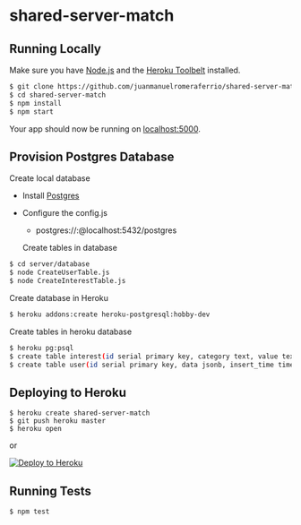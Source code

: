 # shared-server-match

## Running Locally

Make sure you have [Node.js](http://nodejs.org/) and the [Heroku Toolbelt](https://toolbelt.heroku.com/) installed.

```sh
$ git clone https://github.com/juanmanuelromeraferrio/shared-server-match.git # or clone your own fork
$ cd shared-server-match
$ npm install
$ npm start
```

Your app should now be running on [localhost:5000](http://localhost:5000/).


## Provision Postgres Database

 Create local database

- Install [Postgres](https://devcenter.heroku.com/articles/heroku-postgresql#local-setup) 
- Configure the config.js 
    - postgres://<username>:<password>@localhost:5432/postgres
	
  Create tables in database

```sh
$ cd server/database
$ node CreateUserTable.js
$ node CreateInterestTable.js
```

Create database in Heroku

```sh
$ heroku addons:create heroku-postgresql:hobby-dev
```
Create tables in heroku database

```sh
$ heroku pg:psql
$ create table interest(id serial primary key, category text, value text);
$ create table user(id serial primary key, data jsonb, insert_time timestamp, update_time timestamp);
```

## Deploying to Heroku

```
$ heroku create shared-server-match
$ git push heroku master
$ heroku open
```
or

[![Deploy to Heroku](https://www.herokucdn.com/deploy/button.png)](https://heroku.com/deploy)


## Running Tests

```
$ npm test
```